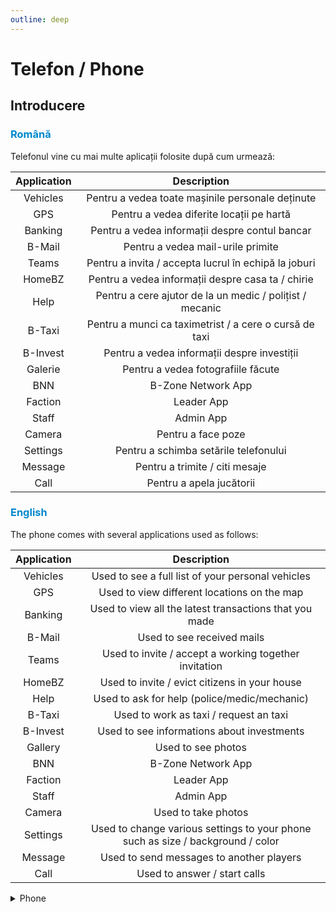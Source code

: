 ```yaml
---
outline: deep
---
```


# Telefon / Phone

## Introducere

### <span style="color: #0088CC">Română</span>

Telefonul vine cu mai multe aplicații folosite după cum urmează:

|Application|Description|
|:---:|:---:|
|Vehicles|Pentru a vedea toate mașinile personale deținute|
|GPS|Pentru a vedea diferite locații pe hartă|
|Banking|Pentru a vedea informații despre contul bancar|
|B-Mail|Pentru a vedea mail-urile primite|
|Teams|Pentru a invita / accepta lucrul în echipă la joburi|
|HomeBZ|Pentru a vedea informații despre casa ta / chirie|
|Help|Pentru a cere ajutor de la un medic / polițist / mecanic|
|B-Taxi|Pentru a munci ca taximetrist / a cere o cursă de taxi|
|B-Invest|Pentru a vedea informații despre investiții|
|Galerie|Pentru a vedea fotografiile făcute|
|BNN|B-Zone Network App|
|Faction|Leader App|
|Staff|Admin App|
|Camera|Pentru a face poze|
|Settings|Pentru a schimba setările telefonului|
|Message|Pentru a trimite / citi mesaje|
|Call|Pentru a apela jucătorii|

### <span style="color: #0088CC">English</span>

The phone comes with several applications used as follows:

|Application|Description|
|:---:|:---:|
|Vehicles|Used to see a full list of your personal vehicles|
|GPS|Used to view different locations on the map|
|Banking|Used to view all the latest transactions that you made|
|B-Mail|Used to see received mails|
|Teams|Used to invite / accept a working together invitation|
|HomeBZ|Used to invite / evict citizens in your house|
|Help|Used to ask for help (police/medic/mechanic)|
|B-Taxi|Used to work as taxi / request an taxi|
|B-Invest|Used to see informations about investments|
|Gallery|Used to see photos|
|BNN|B-Zone Network App|
|Faction|Leader App|
|Staff|Admin App|
|Camera|Used to take photos|
|Settings|Used to change various settings to your phone such as size / background / color|
|Message|Used to send messages to another players|
|Call|Used to answer / start calls|

<details>
  <summary>Phone</summary>
  <img src="https://v.b-zone.ro/images/wiki/phone.png" alt="Phone">
</details>